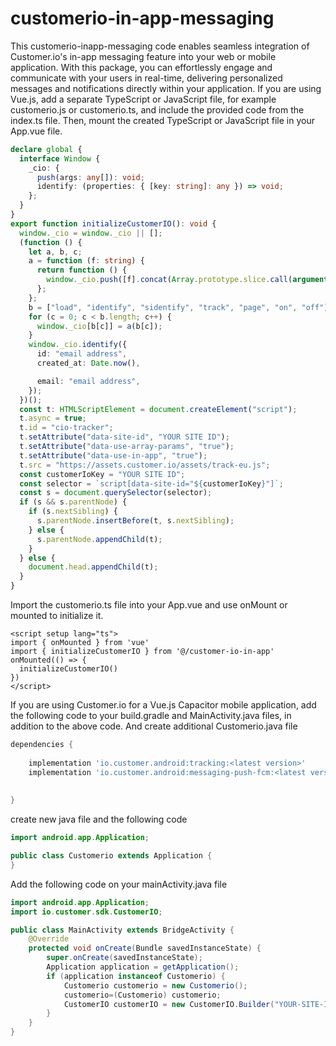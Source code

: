 # customerio-in-app-messaging
This customerio-inapp-messaging code enables seamless integration of Customer.io's in-app messaging feature into your web or mobile application. With this package, you can effortlessly engage and communicate with your users in real-time, delivering personalized messages and notifications directly within your application.
If you are using Vue.js, add a separate TypeScript or JavaScript file, for example customerio.js or customerio.ts, and include the provided code from the index.ts file. Then, mount the created TypeScript or JavaScript file in your App.vue file.

```//customer.ts
declare global {
  interface Window {
    _cio: {
      push(args: any[]): void;
      identify: (properties: { [key: string]: any }) => void;
    };
  }
}
export function initializeCustomerIO(): void {
  window._cio = window._cio || [];
  (function () {
    let a, b, c;
    a = function (f: string) {
      return function () {
        window._cio.push([f].concat(Array.prototype.slice.call(arguments, 0)));
      };
    };
    b = ["load", "identify", "sidentify", "track", "page", "on", "off"];
    for (c = 0; c < b.length; c++) {
      window._cio[b[c]] = a(b[c]);
    }
    window._cio.identify({
      id: "email address",
      created_at: Date.now(),

      email: "email address",
    });
  })();
  const t: HTMLScriptElement = document.createElement("script");
  t.async = true;
  t.id = "cio-tracker";
  t.setAttribute("data-site-id", "YOUR SITE ID");
  t.setAttribute("data-use-array-params", "true");
  t.setAttribute("data-use-in-app", "true");
  t.src = "https://assets.customer.io/assets/track-eu.js";
  const customerIoKey = "YOUR SITE ID";
  const selector = `script[data-site-id="${customerIoKey}"]`;
  const s = document.querySelector(selector);
  if (s && s.parentNode) {
    if (s.nextSibling) {
      s.parentNode.insertBefore(t, s.nextSibling);
    } else {
      s.parentNode.appendChild(t);
    }
  } else {
    document.head.appendChild(t);
  }
}
```

Import the customerio.ts file into your App.vue and use onMount or mounted to initialize it.

```//app.vue
<script setup lang="ts">
import { onMounted } from 'vue'
import { initializeCustomerIO } from '@/customer-io-in-app'
onMounted(() => {
  initializeCustomerIO()
})
</script>
```

If you are using Customer.io for a Vue.js Capacitor mobile application, add the following code to your build.gradle and MainActivity.java files, in addition to the above code. And create additional Customerio.java file

```//build.gradle
dependencies {
   
    implementation 'io.customer.android:tracking:<latest version>'
    implementation 'io.customer.android:messaging-push-fcm:<latest version>'
   
    
}
```


create new java file and the following code
```//Customerio.java
import android.app.Application;

public class Customerio extends Application {
}
```

Add the following code on your mainActivity.java file
```//mainActivity.java
import android.app.Application;
import io.customer.sdk.CustomerIO;

public class MainActivity extends BridgeActivity {
    @Override
    protected void onCreate(Bundle savedInstanceState) {
        super.onCreate(savedInstanceState);
        Application application = getApplication();
        if (application instanceof Customerio) {
            Customerio customerio = new Customerio();
            customerio=(Customerio) customerio;
            CustomerIO customerIO = new CustomerIO.Builder("YOUR-SITE-ID", "YOUR-API-KEY"", customerio).build();
        }
    }
}
```



